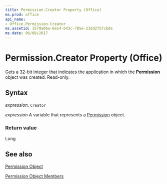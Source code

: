 ```yaml
---
title: Permission.Creator Property (Office)
ms.prod: office
api_name:
- Office.Permission.Creator
ms.assetid: 1579a0ba-6e14-b43c-785e-23dd2757cbde
ms.date: 06/08/2017
---
```



# Permission.Creator Property (Office)

Gets a 32-bit integer that indicates the application in which the  **Permission** object was created. Read-only.


## Syntax

 _expression_. `Creator`

 _expression_ A variable that represents a [Permission](./Office.Permission.md) object.


### Return value

Long


## See also


[Permission Object](Office.Permission.md)



[Permission Object Members](./overview/Library-Reference/permission-members-office.md)


